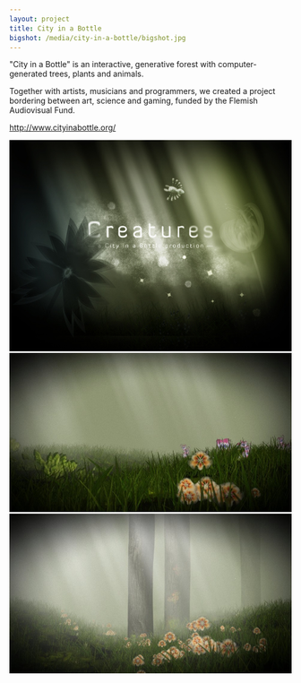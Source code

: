 ```yaml
---
layout: project
title: City in a Bottle
bigshot: /media/city-in-a-bottle/bigshot.jpg
---
```

"City in a Bottle" is an interactive, generative forest with computer-generated trees, plants and animals.


Together with artists, musicians and programmers, we created a project bordering between art, science and gaming, funded by the Flemish Audiovisual Fund.

<http://www.cityinabottle.org/>

<img src="/media/city-in-a-bottle/promo.jpg">
<img src="/media/city-in-a-bottle/shot1.jpg">
<img src="/media/city-in-a-bottle/shot2.jpg">
